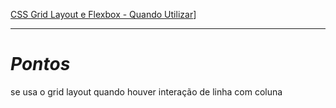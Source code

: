 [CSS Grid Layout e Flexbox - Quando Utilizar](https://www.youtube.com/watch?v=x-4z_u8LcGc&t=580s&ab_channel=Origamid)]

___
# _Pontos_

se usa o grid layout quando houver interação de linha com coluna 




